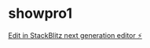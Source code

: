 # showpro1

[Edit in StackBlitz next generation editor ⚡️](https://stackblitz.com/~/github.com/gcode369/showpro1)